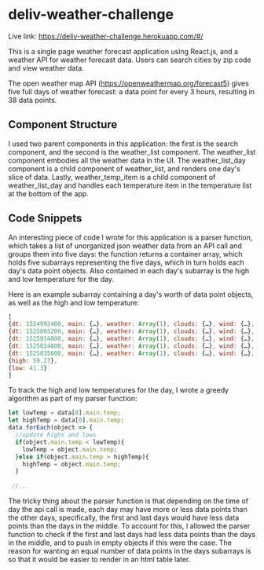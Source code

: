 # deliv-weather-challenge

Live link: https://deliv-weather-challenge.herokuapp.com/#/

This is a single page weather forecast application using React.js, and a weather API for weather forecast data.  Users can search cities by zip code and view weather data.

The open weather map API (https://openweathermap.org/forecast5) gives five full days of weather forecast: a data point for every 3 hours, resulting in 38 data points.

## Component Structure 

I used two parent components in this application: the first is the search component, and the second is the weather_list component.  The weather_list component embodies all the weather data in the UI.  The weather_list_day component is a child component of weather_list, and renders one day's slice of data.  Lastly, weather_temp_item is a child component of weather_list_day and handles each temperature item in the temperature list at the bottom of the app. 

## Code Snippets

An interesting piece of code I wrote for this application is a parser function, which takes a list of unorganized json weather data from an API call and groups them into five days: the function returns a container array, which holds five subarrays representing the five days, which in turn holds each day's data point objects.  Also contained in each day's subarray is the high and low temperature for the day.

Here is an example subarray containing a day's worth of data point objects, as well as the high and low temperature:
```javascript
[
{dt: 1524992400, main: {…}, weather: Array(1), clouds: {…}, wind: {…}, …},
{dt: 1525003200, main: {…}, weather: Array(1), clouds: {…}, wind: {…}, …},
{dt: 1525014000, main: {…}, weather: Array(1), clouds: {…}, wind: {…}, …},
{dt: 1525024800, main: {…}, weather: Array(1), clouds: {…}, wind: {…}, …},
{dt: 1525035600, main: {…}, weather: Array(1), clouds: {…}, wind: {…}, …},
{high: 59.27},
{low: 41.3}
]
```

To track the high and low temperatures for the day, I wrote a greedy algorithm as part of my parser function:

```javascript
let lowTemp = data[0].main.temp;
let highTemp = data[0].main.temp;
data.forEach(object => {
  //update highs and lows
  if(object.main.temp < lowTemp){
    lowTemp = object.main.temp;
  }else if(object.main.temp > highTemp){
    highTemp = object.main.temp;
  }
  
 //...
 ```


The tricky thing about the parser function is that depending on the 
time of day the api call is made, each day may have more or less data points than the other days, specifically, the
first and last days would have less data points than the days in the middle. To account for this, I allowed the 
parser function to check if the first and last days had less data points than the days in the middle, and to push in empty objects if this were the case.  The reason for wanting an equal number of data points in the days subarrays is so that it would be 
easier to render in an html table later.  
